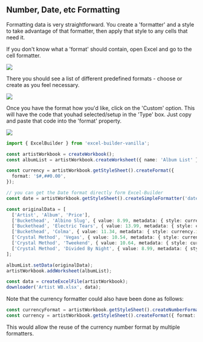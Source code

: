 ## Number, Date, etc Formatting

Formatting data is very straightforward. You create a 'formatter' and a style to take advantage of that formatter, then apply that style to any cells that need it.

If you don't know what a 'format' should contain, open Excel and go to the cell formatter.

![](https://github.com/ghiscoding/excel-builder-vanilla/assets/643976/badc2d94-e0be-4c05-9360-cdfc3e654f20)

There you should see a list of different predefined formats - choose or create as you feel necessary.

![](https://github.com/ghiscoding/excel-builder-vanilla/assets/643976/53e74ac0-c7c9-431b-bf1e-3890b819c2fa)

Once you have the format how you'd like, click on the 'Custom' option. This will have the code that youhad selected/setup in the 'Type' box. Just copy and paste that code into the 'format' property.

![](https://github.com/ghiscoding/excel-builder-vanilla/assets/643976/1f3d1229-fb22-4b6b-b8fc-7bceac963d18)

```ts
import { ExcelBuilder } from 'excel-builder-vanilla';

const artistWorkbook = createWorkbook();
const albumList = artistWorkbook.createWorksheet({ name: 'Album List' });

const currency = artistWorkbook.getStyleSheet().createFormat({
  format: '$#,##0.00',
});

// you can get the Date format directly form Excel-Builder
const date = artistWorkbook.getStyleSheet().createSimpleFormatter('date');

const originalData = [
  ['Artist', 'Album', 'Price'],
  ['Buckethead', 'Albino Slug', { value: 8.99, metadata: { style: currency.id } }],
  ['Buckethead', 'Electric Tears', { value: 13.99, metadata: { style: currency.id } }],
  ['Buckethead', 'Colma', { value: 11.34, metadata: { style: currency.id } }],
  ['Crystal Method', 'Vegas', { value: 10.54, metadata: { style: currency.id } }],
  ['Crystal Method', 'Tweekend', { value: 10.64, metadata: { style: currency.id } }],
  ['Crystal Method', 'Divided By Night', { value: 8.99, metadata: { style: currency.id } }],
];

albumList.setData(originalData);
artistWorkbook.addWorksheet(albumList);

const data = createExcelFile(artistWorkbook);
downloader('Artist WB.xlsx', data);
```

Note that the currency formatter could also have been done as follows:

```ts
const currencyFormat = artistWorkbook.getStyleSheet().createNumberFormatter('$#,##0.00');
const currency = artistWorkbook.getStyleSheet().createFormat({ format: currencyFormat.id });
```

This would allow the reuse of the currency number format by multiple formatters.
